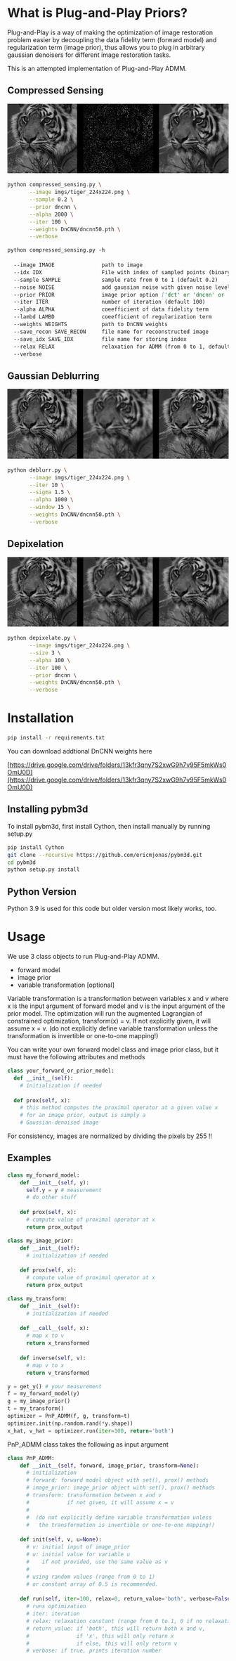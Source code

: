 # What is Plug-and-Play Priors?
Plug-and-Play is a way of making the optimization of image restoration problem easier by decoupling the data fidelity term (forward model) and regularization term (image prior), thus allows you to plug in arbitrary gaussian denoisers for different image restoration tasks.

This is an attempted implementation of Plug-and-Play ADMM.

## Compressed Sensing
![Alt text](result/tiger_dncnn.png?raw=true "Compressed Sensing")

```bash
python compressed_sensing.py \
       --image imgs/tiger_224x224.png \
       --sample 0.2 \
       --prior dncnn \
       --alpha 2000 \
       --iter 100 \
       --weights DnCNN/dncnn50.pth \
       --verbose
```
```markdown
python compressed_sensing.py -h

  --image IMAGE               path to image
  --idx IDX                   File with index of sampled points (binary int32)
  --sample SAMPLE             sample rate from 0 to 1 (default 0.2)
  --noise NOISE               add gaussian noise with given noise level (default 0)
  --prior PRIOR               image prior option ['dct' or 'dncnn' or 'tv' or 'bm3d']
  --iter ITER                 number of iteration (default 100)
  --alpha ALPHA               coeefficient of data fidelity term
  --lambd LAMBD               coeefficient of regularization term
  --weights WEIGHTS           path to DnCNN weights
  --save_recon SAVE_RECON     file name for recoonstructed image
  --save_idx SAVE_IDX         file name for storing index
  --relax RELAX               relaxation for ADMM (from 0 to 1, default 0)
  --verbose
```

## Gaussian Deblurring
![Alt text](result/gaussian_deblur_1515.PNG?raw=true "Gaussian Deblurring")

```bash
python deblurr.py \
       --image imgs/tiger_224x224.png \
       --iter 10 \
       --sigma 1.5 \
       --alpha 1000 \
       --window 15 \
       --weights DnCNN/dncnn50.pth \
       --verbose
```

## Depixelation
![Alt text](result/depixelize_result.PNG?raw=true "Depixelation")

```bash
python depixelate.py \
       --image imgs/tiger_224x224.png \
       --size 3 \
       --alpha 100 \
       --iter 100 \
       --prior dncnn \
       --weights DnCNN/dncnn50.pth \
       --verbose
```

# Installation

```bash
pip install -r requirements.txt
```

You can download addtional DnCNN weights here

[https://drive.google.com/drive/folders/13kfr3qny7S2xwG9h7v95F5mkWs0OmU0D](https://drive.google.com/drive/folders/13kfr3qny7S2xwG9h7v95F5mkWs0OmU0D)

## Installing pybm3d

To install pybm3d, first install Cython, then install manually by running setup.py
```bash
pip install Cython
git clone --recursive https://github.com/ericmjonas/pybm3d.git
cd pybm3d
python setup.py install
```

## Python Version
Python 3.9 is used for this code but older version most likely works, too.

# Usage

We use 3 class objects to run Plug-and-Play ADMM.
- forward model
- image prior
- variable transformation [optional]

Variable transformation is a transformation between variables x and v where x is the input argument of forward model and v is the input argument of the prior model. The optimization will run the augmented Lagrangian of constrained optimization, transform(x) = v. If not explicitly given, it will assume x = v. (do not explicitly define variable transformation unless the transformation is invertible or one-to-one mapping!)

You can write your own forward model class and image prior class, but it must have the following attributes and methods
```python
class your_forward_or_prior_model:
  def __init__(self):
    # initialization if needed

  def prox(self, x):
    # this method computes the proximal operator at a given value x
    # for an image prior, output is simply a
    # Gaussian-denoised image
```
For consistency, images are normalized by dividing the pixels by 255 !!

## Examples
```python
class my_forward_model:
    def __init__(self, y):
      self.y = y # measurement
      # do other stuff

    def prox(self, x):
      # compute value of proximal operator at x
      return prox_output
```

```python
class my_image_prior:
    def __init__(self):
      # initialization if needed

    def prox(self, x):
      # compute value of proximal operator at x
      return prox_output
```

```python
class my_transform:
    def __init__(self):
      # initialization if needed

    def __call__(self, x):
      # map x to v
      return x_transformed

    def inverse(self, v):
      # map v to x
      return v_transformed
```

```python
y = get_y() # your measurement
f = my_forward_model(y)
g = my_image_prior()
t = my_transform()
optimizer = PnP_ADMM(f, g, transform=t)
optimizer.init(np.random.rand(*y.shape))
x_hat, v_hat = optimizer.run(iter=100, return='both')
```

PnP_ADMM class takes the following as input argument
```python
class PnP_ADMM:
    def __init__(self, forward, image_prior, transform=None):
      # initialization
      # forward: forward model object with set(), prox() methods
      # image_prior: image_prior object with set(), prox() methods
      # transform: transformation between x and v
      #            if not given, it will assume x = v
      #
      #  (do not explicitly define variable transformation unless
      #   the transformation is invertible or one-to-one mapping!)

    def init(self, v, u=None):
      # v: initial input of image_prior
      # u: initial value for variable u
      #    if not provided, use the same value as v
      #
      # using random values (range from 0 to 1) 
      # or constant array of 0.5 is recommended.

    def run(self, iter=100, relax=0, return_value='both', verbose=False):
      # runs optimization
      # iter: iteration
      # relax: relaxation constant (range from 0 to 1, 0 if no relaxation)
      # return_value: if 'both', this will return both x and v,
      #               if 'x', this will only return x
      #               if else, this will only return v                
      # verbose: if true, prints iteration number
```
